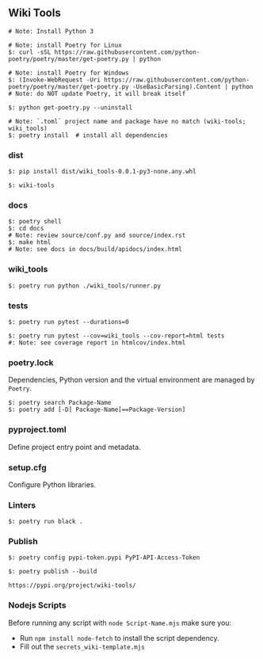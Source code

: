 ## Wiki Tools

```
# Note: Install Python 3

# Note: install Poetry for Linux
$: curl -sSL https://raw.githubusercontent.com/python-poetry/poetry/master/get-poetry.py | python

# Note: install Poetry for Windows
$: (Invoke-WebRequest -Uri https://raw.githubusercontent.com/python-poetry/poetry/master/get-poetry.py -UseBasicParsing).Content | python
# Note: do NOT update Poetry, it will break itself

$: python get-poetry.py --uninstall
```

```
# Note: `.toml` project name and package have no match (wiki-tools; wiki_tools)
$: poetry install  # install all dependencies
```

### dist

```
$: pip install dist/wiki_tools-0.0.1-py3-none.any.whl

$: wiki-tools
```

### docs

```
$: poetry shell
$: cd docs
# Note: review source/conf.py and source/index.rst
$: make html
# Note: see docs in docs/build/apidocs/index.html
```

### wiki_tools

```
$: poetry run python ./wiki_tools/runner.py
```

### tests

```
$: poetry run pytest --durations=0
```

```
$: poetry run pytest --cov=wiki_tools --cov-report=html tests
#: Note: see coverage report in htmlcov/index.html
```

### poetry.lock

Dependencies, Python version and the virtual environment are managed by `Poetry`.

```
$: poetry search Package-Name
$: poetry add [-D] Package-Name[==Package-Version]
```

### pyproject.toml

Define project entry point and metadata.

### setup.cfg

Configure Python libraries.

### Linters

```
$: poetry run black .
```

### Publish

```
$: poetry config pypi-token.pypi PyPI-API-Access-Token

$: poetry publish --build
```

```
https://pypi.org/project/wiki-tools/
```

### Nodejs Scripts

Before running any script with `node Script-Name.mjs` make sure you:

* Run `npm install node-fetch` to install the script dependency.
* Fill out the `secrets_wiki-template.mjs`
